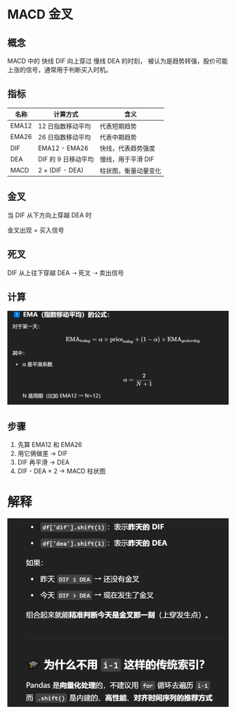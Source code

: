 # MACD 金叉

## 概念

MACD 中的 快线 DIF 向上穿过 慢线 DEA 的时刻，
被认为是趋势转强，股价可能上涨的信号，通常用于判断买入时机。

## 指标

| 名称  | 计算方式            | 含义                 |
| ----- | ------------------- | -------------------- |
| EMA12 | 12 日指数移动平均   | 代表短期趋势         |
| EMA26 | 26 日指数移动平均   | 代表中期趋势         |
| DIF   | EMA12 - EMA26       | 快线，代表趋势强度   |
| DEA   | DIF 的 9 日移动平均 | 慢线，用于平滑 DIF   |
| MACD  | 2 × (DIF - DEA)     | 柱状图，衡量动量变化 |

## 金叉

当 DIF 从下方向上穿越 DEA 时

金叉出现 = 买入信号

## 死叉

DIF 从上往下穿越 DEA ➝ 死叉 ➝ 卖出信号

## 计算

![alt text](image.png)

## 步骤

1. 先算 EMA12 和 EMA26
2. 用它俩做差 → DIF
3. DIF 再平滑 → DEA
4. DIF - DEA × 2 → MACD 柱状图

# 解释

![alt text](image-1.png)
